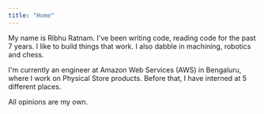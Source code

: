 ```yaml
---
title: "Home"
---
```

My name is Ribhu Ratnam. I've been writing code, reading code for the past 7 years. I like to build things that work. I also dabble in machining, robotics and chess.

I'm currently an engineer at Amazon Web Services (AWS) in Bengaluru, where I work on Physical Store products. Before that, I have interned at 5 different places.

All opinions are my own.
